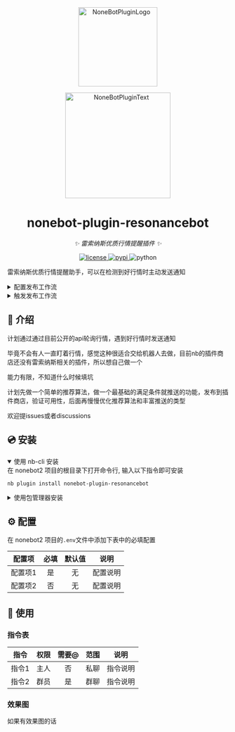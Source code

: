 <div align="center">
  <a href="https://v2.nonebot.dev/store"><img src="https://github.com/A-kirami/nonebot-plugin-resonancebot/blob/resources/nbp_logo.png" width="180" height="180" alt="NoneBotPluginLogo"></a>
  <br>
  <p><img src="https://github.com/A-kirami/nonebot-plugin-resonancebot/blob/resources/NoneBotPlugin.svg" width="240" alt="NoneBotPluginText"></p>
</div>

<div align="center">

# nonebot-plugin-resonancebot

_✨ 雷索纳斯优质行情提醒插件 ✨_


<a href="./LICENSE">
    <img src="https://img.shields.io/github/license/BraveCowardp/nonebot-plugin-resonancebot.svg" alt="license">
</a>
<a href="https://pypi.python.org/pypi/nonebot-plugin-resonancebot">
    <img src="https://img.shields.io/pypi/v/nonebot-plugin-resonancebot.svg" alt="pypi">
</a>
<img src="https://img.shields.io/badge/python-3.10+-blue.svg" alt="python">

</div>

雷索纳斯优质行情提醒助手，可以在检测到好行情时主动发送通知

<details>
<summary>配置发布工作流</summary>

模块库中自带了一个发布工作流, 你可以使用此工作流自动发布你的插件到 pypi

> [!IMPORTANT]
> 这个发布工作流需要 pyproject.toml 文件, 并且只支持 [PEP 621](https://peps.python.org/pep-0621/) 标准的 pyproject.toml 文件

1. 前往 https://pypi.org/manage/account/#api-tokens 并创建一个新的 API 令牌。创建成功后不要关闭页面，不然你将无法再次查看此令牌。
2. 在单独的浏览器选项卡或窗口中，打开 [Actions secrets and variables](./settings/secrets/actions) 页面。你也可以在 Settings - Secrets and variables - Actions 中找到此页面。
3. 点击 New repository secret 按钮，创建一个名为 `PYPI_API_TOKEN` 的新令牌，并从第一步复制粘贴令牌。

</details>

<details>
<summary>触发发布工作流</summary>
从本地推送任意 tag 即可触发。

创建 tag:

    git tag <tag_name>

推送本地所有 tag:

    git push origin --tags

</details>

## 📖 介绍

计划通过通过目前公开的api轮询行情，遇到好行情时发送通知

毕竟不会有人一直盯着行情，感觉这种很适合交给机器人去做，目前nb的插件商店还没有雷索纳斯相关的插件，所以想自己做一个

能力有限，不知道什么时候填坑

计划先做一个简单的推荐算法，做一个最基础的满足条件就推送的功能，发布到插件商店，验证可用性，后面再慢慢优化推荐算法和丰富推送的类型

欢迎提issues或者discussions

## 💿 安装

<details open>
<summary>使用 nb-cli 安装</summary>
在 nonebot2 项目的根目录下打开命令行, 输入以下指令即可安装

    nb plugin install nonebot-plugin-resonancebot

</details>

<details>
<summary>使用包管理器安装</summary>
在 nonebot2 项目的插件目录下, 打开命令行, 根据你使用的包管理器, 输入相应的安装命令

<details>
<summary>pip</summary>

    pip install nonebot-plugin-resonancebot
</details>
<details>
<summary>pdm</summary>

    pdm add nonebot-plugin-resonancebot
</details>
<details>
<summary>poetry</summary>

    poetry add nonebot-plugin-resonancebot
</details>
<details>
<summary>conda</summary>

    conda install nonebot-plugin-resonancebot
</details>

打开 nonebot2 项目根目录下的 `pyproject.toml` 文件, 在 `[tool.nonebot]` 部分追加写入

    plugins = ["nonebot_plugin_resonancebot"]

</details>

## ⚙️ 配置

在 nonebot2 项目的`.env`文件中添加下表中的必填配置

| 配置项 | 必填 | 默认值 | 说明 |
|:-----:|:----:|:----:|:----:|
| 配置项1 | 是 | 无 | 配置说明 |
| 配置项2 | 否 | 无 | 配置说明 |

## 🎉 使用
### 指令表
| 指令 | 权限 | 需要@ | 范围 | 说明 |
|:-----:|:----:|:----:|:----:|:----:|
| 指令1 | 主人 | 否 | 私聊 | 指令说明 |
| 指令2 | 群员 | 是 | 群聊 | 指令说明 |
### 效果图
如果有效果图的话
